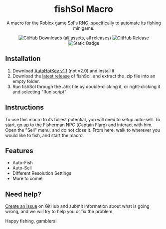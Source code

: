 <div align="center" style="text-align: center;">
<h1>fishSol Macro</h1>
<p>A macro for the Roblox game Sol's RNG, specifically to automate its fishing minigame.</p>

<!-- ![GitHub Downloads (all assets, all releases)](https://img.shields.io/github/downloads/ivelchampion249/FishSol-Macro/total#) -->
![GitHub Downloads (all assets, all releases)](https://img.shields.io/github/downloads/ivelchampion249/fishSol-Macro/total)
![GitHub Release](https://img.shields.io/github/v/release/ivelchampion249/FishSol-Macro)
![Static Badge](https://img.shields.io/badge/license-CC_BY--NC--ND_4.0-orange)

</div>

## Installation
1. Download [AutoHotKey v1.1](https://www.autohotkey.com/) (not v2.0) and install it
2. Download the [latest release](https://github.com/ivelchampion249/FishSol-Macro/releases/latest) of fishSol, and extract the .zip file into an empty folder.
3. Run fishSol through the .ahk file by double-clicking it, or right-clicking it and selecting "Run script"

## Instructions
To use this macro to its fullest potential, you will need to setup auto-sell.
To start, go up to the Fisherman NPC (Captain Flarg) and interact with him.
Open the "Sell" menu, and do not close it.
From here, walk to wherever you would like to fish, and start the macro.

## Features
- Auto-Fish
- Auto-Sell
- Different Resolution Settings
- More to come!

## Need help?
[Create an issue](https://github.com/ivelchampion249/FishSol-Macro/issues/new) on GitHub and submit information about what is going wrong, and we will try to help you or fix the problem.

Happy fishing, gamblers!
